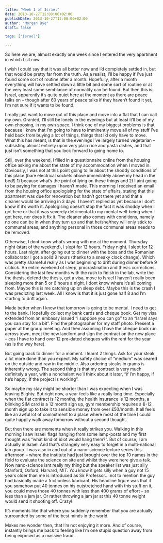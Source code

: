 ```yaml
---
title: "Week 1 of Israel"
date: 2013-10-27T12:00:00+02:00
publishDate: 2013-10-27T12:00:00+02:00
author: "Morgan Bye"
draft: false

tags: ["Israel"]

---
```


So here we are, almost exactly one week since I entered the very apartment in which I sit now.

I wish I could say that it was all better now and I’d completely settled in, but that would be pretty far from the truth. As a realist, I’ll be happy if I’ve just found some sort of routine after a month. Hopefully, after a month everything will have settled down a little bit and some sort of routine or at the very least some semblance of normality can be found. But then this is Israel, apparently it’s quite quiet here at the moment as there are peace talks on – though after 60 years of peace talks if they haven’t found it yet, I’m not sure if it wants to be found.

I really just want to move out of this place and move into a flat that I can call my own. Granted, I’ll still be lonely in the evenings but at least it’ll be of my own choosing, in my own space. I think one of my biggest problems is that because I know that I’m going to have to imminently move all of my stuff I’ve held back from buying a lot of things, things that I’d only have to move. What this has meant, is that in the evenings I’ve largely turned vegetarian – subsisting almost entirely upon very plain rice and pasta dishes, and that just isn’t something that you look forward to going home to.

Still, over the weekend, I filled in a questionnaire online from the housing office asking me about the state of my accommodation when I moved in. Obviously, I was not at this point going to lie about the shoddy conditions of this place (bare electrical sockets above immediately above my head in the bed!) 1) because what’s the point of lying on these things and 2) I aint going to be paying for damages I haven’t made. This morning I received an email from the housing office apologising for the state of affairs, stating that this apartment was due for renovation but hadn’t got there yet and that a cleaner would be arriving in 3 days. I haven’t replied as yet because I don’t know if it’s worth it. Apologising doesn’t stop the fact it was shoddy when I got here or that it was severely detrimental to my mental well-being when I got here, nor does it fix it. The cleaner also comes with conditions, namely no one can be in when they turn up and that he/she/they will only stick to communal areas, and anything personal in those communal areas needs to be removed.

Otherwise, I dont know what’s wrong with me at the moment. Thursday night (start of the weekend), I slept for 12 hours. Friday night, I slept for 12 hours. Last night, after going out to dinner with the boss and the Romanian collaborator I got a solid 9 hours (thanks to a sneaky clock change). Which was pretty shameful really as I was beginning to drift during dinner before 9 o’clock. An entire weekend of sleep, procrastination and thesis corrections. Considering the last few months with the rush to finish in the lab, write the the thesis, defend the thesis, get a visa, move to Israel I haven’t really been sleeping more than 5 or 6 hours a night, I dont know where it’s all coming from. Maybe this is me catching up on sleep debt. Maybe this is the crash I was predicting last week. All I know is that it is just gone half 8 and I’m starting to drift again.

Made better when I know that tomorrow is going to be mental. I need to get to the bank. Hopefully collect my bank cards and cheque book. Get my visa extended from an embassy issued “I suppose you can go” to an “Israel says you can stay for a bit”. Find the photographer for my staff photo. Present a paper at the group meeting. And then assuming I have the cheque book run across town, meet the new landlord and sign the contract on the new place – cos I have to hand over 12 pre-dated cheques with the rent for the year (as is the way here).

But going back to dinner for a moment. I learnt 2 things. Ask for your steak a lot more done than you expect. My safety choice of “medium” was seared on the outside and raw in the middle. Also ordering steaks in grams is inherently wrong. The second thing is that my contract is very much definitely a year, with a nonchalant we’ll think about it later, “if I’m happy, if he’s happy, if the project is working”.

So maybe my stay might be shorter than I was expecting when I was leaving Blighty. But right now, a year feels like a really long time. Especially when the flat contract is 12 months, the health insurance is 12 months, a blinking SIM card is a 12 month sign up, gym membership requires a 8-12 month sign up to take it to sensible money from over £50/month. It all feels like an awful lot of commitment to a place where most of the time I could quite happily walk away tomorrow without a second thought.

But then there are moments when it really strikes you. Walking in this morning I saw Israeli flags hanging from some lamp-posts and my first thought was “what kind of idiot would hang them?”. But of course, I am actually in Israel. And that’s strangely very easy to forget in a multi-national lab group. I was also in and out of a nano-science lecture series this afternoon – where the institute had just brought over the top 10 names in the field to evaluate the science on site and whilst they were here give a talk. Now nano-science isnt really my thing but the speaker list was just silly Stanford, Oxford, Harvard, MIT. You know it gets silly when a guy not 15 years older than me is introduced as Sir Professor… not to mention the guy had basically made a frictionless lubricant. His headline figure was that if you somehow put 40 tonnes on his outstretched hand with this stuff on it, you could move those 40 tonnes with less than 400 grams of effort – so less than a jam jar. Or rather throwing a jam jar at this 40 tonne weight would send it shooting off. Crazy!

It’s moments like that where you suddenly remember that you are actually surrounded by some of the best minds in the world.

Makes me wonder then, that I’m not enjoying it more. And of course, instantly brings me back to feeling like I’m one stupid question away from being exposed as a massive fraud.
